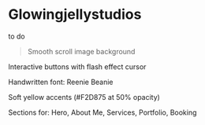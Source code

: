 # Glowingjellystudios

to do 
> Smooth scroll image background

Interactive buttons with flash effect cursor

Handwritten font: Reenie Beanie

Soft yellow accents (#F2D875 at 50% opacity)

Sections for: Hero, About Me, Services, Portfolio, Booking

